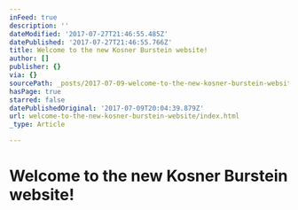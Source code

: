```yaml
---
inFeed: true
description: ''
dateModified: '2017-07-27T21:46:55.485Z'
datePublished: '2017-07-27T21:46:55.766Z'
title: Welcome to the new Kosner Burstein website!
author: []
publisher: {}
via: {}
sourcePath: _posts/2017-07-09-welcome-to-the-new-kosner-burstein-website.md
hasPage: true
starred: false
datePublishedOriginal: '2017-07-09T20:04:39.879Z'
url: welcome-to-the-new-kosner-burstein-website/index.html
_type: Article

---
```

# Welcome to the new Kosner Burstein website!